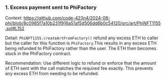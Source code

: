 ### 1. Excess payment sent to PhiFactory
Context:
 https://github.com/code-423n4/2024-08-phi/blob/8c0985f7a10b231f916a51af5d506dd6b0c54120/src/art/PhiNFT1155.sol#L152

Detail:
`PhiNFT1155.createArtFromFactory()` refund any excess ETH to caller but the caller for this function is `PhiFactory`.This results in any excess ETH being refunded to PhiFactory rather than the user. The ETH then becomes stuck in the PhiFactory contract.

Recommendation:
 Use different logic to refund or enforce that the amount of ETH sent with the call matches the required fee exactly. This prevents any excess ETH from needing to be refunded.